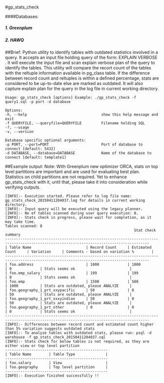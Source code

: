 #gp_stats_check

####Databases:
##### 1. Greenplum
##### 2. HAWQ

##Brief: 
Python utility to identify tables with outdated statistics involved in a query. It accepts an input file holding query of the form: EXPLAIN VERBOSE . It will execute the input file and scan explain verbose plan of the query to identify the tables. This utility will compare the recort count of the tables with the reltuple information available in pg_class table. If the difference between record count and reltuples is within a defined percentage, stats are considered to be up-to-date else are marked as outdated. It will also capture explain plan for the query in the log file in current working directory.

    Usage: gp_stats_check [options] Example: ./gp_stats_check -f query1.sql -p port -d database

    Options: 
    -h, --help                                  show this help message and exit 
    -f QUERYFILE, --queryfile=QUERYFILE         Filename holding SQL 
    -?, --usage 
    -v, --version 

    Database specific optional arguments: 
    -p PORT, --port=PORT                        Port of database to connect [default: 5432] 
    -d DATABASE, --database=DATABASE            Name of the database to connect [default: template1]


##Example output:
Note: With Greenplum new optimizer ORCA, stats on top level partitions are important and are used for evaluating best plan. Statistics on child partitions are not required. Yet to enhance gp_stats_check with it, until that, please take it into consideration while verifying outputs.

    [INFO]:- Execution started. Please refer to log file name: gp_stats_check_20150411204037.log for details in current working directory.
    [INFO]:- Input query will be executed using the legacy planner.
    [INFO]:- No of tables scanned during user query execution: 8.
    [INFO]:- Stats check in progress, please wait for completion, as it may take time.
    Tables scanned: 8
                                                               Stat check summary
    ----------------------------------------------------------------------------------------------------------------------------------------
    | Table Name                         | Record Count     | Estimated Count     | Variation     | Comments - based on variation %        |
    ----------------------------------------------------------------------------------------------------------------------------------------
    | foo.address                        | 1000             | 1000                | 0             | Stats seems ok                         |
    | foo.emp_salary                     | 199              | 199                 | 0             | Stats seems ok                         |
    | foo.emp                            | 1500             | 500                 | 1000          | Stats are outdated, please ANALYZE     |
    | foo.geography_1_prt_xxypacific     | 50               | 0                   | 50            | Stats are outdated, please ANALYZE     |
    | foo.geography_1_prt_xxxyindian     | 50               | 0                   | 50            | Stats are outdated, please ANALYZE     |
    | foo.geography_1_prt_other          | 0                | 0                   | 0             | Stats seems ok                         |
    ----------------------------------------------------------------------------------------------------------------------------------------
    [INFO]:- Differences between record count and estimated count higher than 5% variation suggests outdated stats
    [INFO]:- To analyze tables with outdated stats, please run: psql -d warehouse -f gp_stats_check_20150411204037.sql
    [INFO]:- Stats check for below tables is not required, as they are either view or top level partition
    -----------------------------------------------
    | Table Name        | Table Type              |
    -----------------------------------------------
    | foo.salary        | View                    |
    | foo.geography     | Top level partition     |
    -----------------------------------------------
    [INFO]:- Execution finished successfully !!
